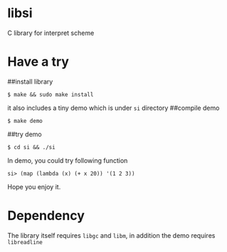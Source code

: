 libsi
=====

C library for interpret scheme

Have a try
=====

##install library

	$ make && sudo make install

it also includes a tiny demo which is under `si` directory
##compile demo

	$ make demo

##try demo

	$ cd si && ./si

In demo, you could try following function

	si> (map (lambda (x) (+ x 20)) '(1 2 3))

Hope you enjoy it.

Dependency
=====

The library itself requires `libgc` and `libm`, in addition the demo requires `libreadline`
